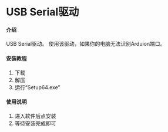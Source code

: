 # USB Serial驱动

#### 介绍
USB Serial驱动。
使用该驱动，如果你的电脑无法识别Arduion端口。

#### 安装教程

1. 下载
2. 解压
3. 运行“Setup64.exe”

#### 使用说明

1. 进入软件后点安装
2. 等待安装完成即可